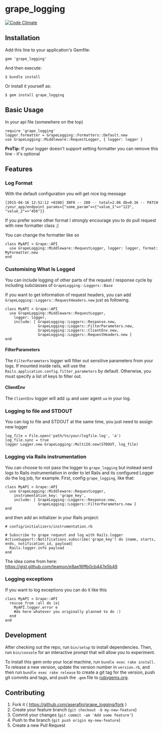 # grape_logging

[![Code Climate](https://codeclimate.com/github/aserafin/grape_logging/badges/gpa.svg)](https://codeclimate.com/github/aserafin/grape_logging)

## Installation

Add this line to your application's Gemfile:

    gem 'grape_logging'

And then execute:

    $ bundle install

Or install it yourself as:

    $ gem install grape_logging

## Basic Usage

In your api file (somewhere on the top)

    require 'grape_logging'
    logger.formatter = GrapeLogging::Formatters::Default.new
    use GrapeLogging::Middleware::RequestLogger, { logger: logger }

**ProTip:** If your logger doesn't support setting formatter you can remove this line - it's optional

## Features

### Log Format

With the default configuration you will get nice log message

    [2015-04-16 12:52:12 +0200] INFO -- 200 -- total=2.06 db=0.36 -- PATCH /your_app/endpoint params={"some_param"=>{"value_1"=>"123", "value_2"=>"456"}}

If you prefer some other format I strongly encourage you to do pull request with new formatter class ;)

You can change the formatter like so

    class MyAPI < Grape::API
      use GrapeLogging::Middleware::RequestLogger, logger: logger, format: MyFormatter.new
    end

### Customising What Is Logged

You can include logging of other parts of the request / response cycle by including subclasses of `GrapeLogging::Loggers::Base`

If you want to get information of request headers, you can add `GrapeLogging::Loggers::RequestHeaders.new` just as following.

    class MyAPI < Grape::API
      use GrapeLogging::Middleware::RequestLogger,
        logger: logger,
        include: [ GrapeLogging::Loggers::Response.new,
                   GrapeLogging::Loggers::FilterParameters.new,
                   GrapeLogging::Loggers::ClientEnv.new,
                   GrapeLogging::Loggers::RequestHeaders.new ]
    end

#### FilterParameters
The `FilterParameters` logger will filter out sensitive parameters from your logs. If mounted inside rails, will use the `Rails.application.config.filter_parameters` by default. Otherwise, you must specify a list of keys to filter out.

#### ClientEnv
The `ClientEnv` logger will add `ip` and user agent `ua` in your log.

### Logging to file and STDOUT

You can log to file and STDOUT at the same time, you just need to assign new logger

    log_file = File.open('path/to/your/logfile.log', 'a')
    log_file.sync = true
    logger Logger.new GrapeLogging::MultiIO.new(STDOUT, log_file)

### Logging via Rails instrumentation

You can choose to not pass the logger to ```grape_logging``` but instead send logs to Rails instrumentation in order to let Rails and its configured Logger do the log job, for example.
First, config ```grape_logging```, like that:

    class MyAPI < Grape::API
      use GrapeLogging::Middleware::RequestLogger,
        instrumentation_key: 'grape_key',
        include: [ GrapeLogging::Loggers::Response.new,
                   GrapeLogging::Loggers::FilterParameters.new ]
    end

and then add an initializer in your Rails project:

    # config/initializers/instrumentation.rb

    # Subscribe to grape request and log with Rails.logger
    ActiveSupport::Notifications.subscribe('grape_key') do |name, starts, ends, notification_id, payload|
      Rails.logger.info payload
    end

The idea come from here: https://gist.github.com/teamon/e8ae16ffb0cb447e5b49

### Logging exceptions

If you want to log exceptions you can do it like this

    class MyAPI < Grape::API
      rescue_from :all do |e|
        MyAPI.logger.error e
        #do here whatever you originally planned to do :)
      end
    end

## Development

After checking out the repo, run `bin/setup` to install dependencies. Then, run `bin/console` for an interactive prompt that will allow you to experiment.

To install this gem onto your local machine, run `bundle exec rake install`. To release a new version, update the version number in `version.rb`, and then run `bundle exec rake release` to create a git tag for the version, push git commits and tags, and push the `.gem` file to [rubygems.org](https://rubygems.org).

## Contributing

1. Fork it ( https://github.com/aserafin/grape_logging/fork )
2. Create your feature branch (`git checkout -b my-new-feature`)
3. Commit your changes (`git commit -am 'Add some feature'`)
4. Push to the branch (`git push origin my-new-feature`)
5. Create a new Pull Request
